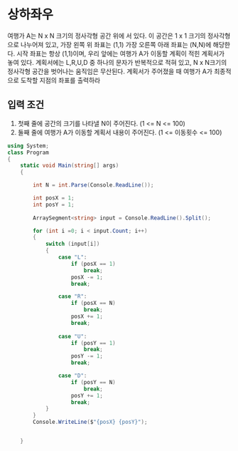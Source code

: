 <h1>상하좌우</h1>

여행가 A는 N x N 크기의 정사각형 공간 위에 서 있다.
이 공간은 1 x 1 크기의 정사각형으로 나누어져 있고, 가장 왼쪽 위 좌표는 (1,1) 가장 오른쪽 아래 좌표는 (N,N)에 해당한다.
시작 좌표는 항상 (1,1)이며, 우리 앞에는 여행가 A가 이동할 계획이 적힌 계획서가 놓여 있다.
계획서에는 L,R,U,D 중 하나의 문자가 반복적으로 적혀 있고, N x N크기의 정사각형 공간을 벗어나는 움직임은 무산된다.
계획서가 주어졌을 때 여행가 A가 최종적으로 도착할 지점의 좌표를 출력하라

<h2>입력 조건</h2>

1. 첫째 줄에 공간의 크기를 나타낼 N이 주어진다. (1 <= N <= 100)
2. 둘째 줄에 여행가 A가 이동할 계획서 내용이 주어진다. (1 <= 이동횟수 <= 100)

```cs
using System;
class Program
{
    static void Main(string[] args)
    {

        int N = int.Parse(Console.ReadLine());

        int posX = 1;
        int posY = 1;
        
        ArraySegment<string> input = Console.ReadLine().Split();

        for (int i =0; i < input.Count; i++)
        {
            switch (input[i])
            {
                case "L":
                    if (posX == 1)
                        break;
                    posX -= 1;
                    break;

                case "R":
                    if (posX == N)
                        break;
                    posX += 1;
                    break;
                
                case "U":
                    if (posY == 1)
                        break;
                    posY -= 1;
                    break;

                case "D":
                    if (posY == N)
                        break;
                    posY += 1;
                    break;
            }
        }
        Console.WriteLine($"{posX} {posY}");


    }
```
